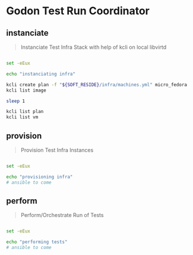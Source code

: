 # Godon Test Run Coordinator

## instanciate

> Instanciate Test Infra Stack with help of kcli on local libvirtd

~~~sh

set -eEux

echo "instanciating infra"

kcli create plan -f "${SOFT_RESIDE}/infra/machines.yml" micro_fedora
kcli list image

sleep 1

kcli list plan
kcli list vm

~~~

## provision

> Provision Test Infra Instances

~~~sh

set -eEux

echo "provisioning infra"
# ansible to come
~~~

## perform

> Perform/Orchestrate Run of Tests 

~~~sh

set -eEux

echo "performing tests"
# ansible to come
~~~
